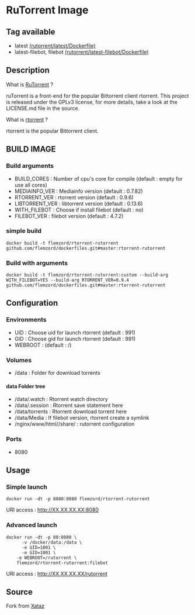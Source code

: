 # RuTorrent Image


## Tag available
* latest [(rutorrent/latest/Dockerfile)](https://github.com/flemzord/dockerfiles/blob/master/rutorrent/latest/Dockerfile)
* latest-filebot, filebot [(rutorrent/latest-filebot/Dockerfile)](https://github.com/flemzord/dockerfiles/blob/master/rutorrent/latest-filebot/Dockerfile)

## Description
What is [RuTorrent](https://github.com/Novik/ruTorrent) ?

ruTorrent is a front-end for the popular Bittorrent client rtorrent.
This project is released under the GPLv3 license, for more details, take a look at the LICENSE.md file in the source.

What is [rtorrent](https://github.com/rakshasa/rtorrent/) ?

rtorrent is the popular Bittorrent client.


## BUILD IMAGE
### Build arguments
* BUILD_CORES : Number of cpu's core for compile (default : empty for use all cores)
* MEDIAINFO_VER : Mediainfo version (default : 0.7.82)
* RTORRENT_VER : rtorrent version (default : 0.9.6)
* LIBTORRENT_VER : libtorrent version (default : 0.13.6)
* WITH_FILEBOT : Choose if install filebot (default : no)
* FILEBOT_VER : filebot version (default : 4.7.2)

### simple build
```shell
docker build -t flemzord/rtorrent-rutorrent github.com/flemzord/dockerfiles.git#master:rtorrent-rutorrent
```

### Build with arguments
```shell
docker build -t flemzord/rtorrent-rutorrent:custom --build-arg WITH_FILEBOT=YES --build-arg RTORRENT_VER=0.9.4 github.com/flemzord/dockerfiles.git#master:rtorrent-rutorrent
```


## Configuration
### Environments
* UID : Choose uid for launch rtorrent (default : 991)
* GID : Choose gid for launch rtorrent (default : 991)
* WEBROOT : (default : /)

### Volumes
* /data : Folder for download torrents

#### data Folder tree
* /data/.watch : Rtorrent watch directory
* /data/.session : Rtorrent save statement here
* /data/torrents : Rtorrent download torrent here
* /data/Media : If filebot version, rtorrent create a symlink
* /nginx/www/html/<WEBROOT>/share/ : rutorrent configuration

### Ports
* 8080


## Usage
### Simple launch
```shell
docker run -dt -p 8080:8080 flemzord/rtorrent-rutorrent
```
URI access : http://XX.XX.XX.XX:8080

### Advanced launch
```shell
docker run -dt -p 80:8080 \
	  -v /docker/data:/data \
	  -e UID=1001 \
	  -e GID=1001 \
    -e WEBROOT=/rutorrent \
	flemzord/rtorrent-rutorrent:filebot
```
URI access : http://XX.XX.XX.XX/rutorrent

## Source

Fork from [Xataz](https://github.com/xataz/dockerfiles)
